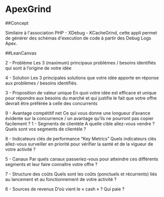 ApexGrind
===========


##Concept

Similaire à l'association PHP - XDebug - KCacheGrind, cette appli permet de générer des schémas d'execution de code à partir des Debug Logs Apex.

##LeanCanvas

2 - Problème 
Les 3 (maximum) principaux 
problèmes / besoins identifiés qui 
sont à l’origine de votre idée 
 
4 - Solution 
Les 3 principales solutions que 
votre idée apporte en réponse aux 
problèmes / besoins identifiés. 
 
3 - Proposition de valeur 
unique 
En quoi votre idée est efficace et 
unique pour répondre aux besoins 
du marché et qui justifie le fait que 
votre offre devrait être préférée à 
celle des concurrents 
 
9 - Avantage compétitif net 
Ce qui vous donne une longueur 
d’avance évidente sur la 
concurrence / un avantage qu’ils 
ne pourront pas copier facilement 
? 
1 - Segments de clientèle 
A quelle cible allez-vous vendre ? 
Quels sont vos segments de 
clientèle ? 
 
8 - Indicateurs clés de 
performance “Key Metrics” 
Quels indicateurs clés allez-vous 
surveiller en priorité pour vérifier la 
santé et de la vigueur de votre 
activité ? 
 
5 - Canaux 
Par quels canaux passeriez-vous 
pour atteindre ces différents 
segments et leur faire connaître 
votre offre ? 
 
7 - Structure des coûts 
Quels sont les coûts (ponctuels et récurrents) liés au lancement et au fonctionnement de 
votre activité ? 
 
6 - Sources de revenus 
D’où vient le « cash » ? Qui paie ? 
